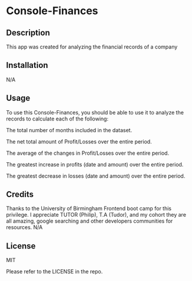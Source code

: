 # Console-Finances

## Description
This app was created for analyzing the financial records of a company

## Installation

N/A

## Usage
To use this Console-Finances, you should be able to use it to analyze the records to calculate each of the following:

The total number of months included in the dataset.

The net total amount of Profit/Losses over the entire period.

The average of the changes in Profit/Losses over the entire period.

The greatest increase in profits (date and amount) over the entire period.

The greatest decrease in losses (date and amount) over the entire period.


## Credits
Thanks to the University of Birmingham Frontend boot camp for this privilege. I appreciate TUTOR (Philip), T.A (Tudor), and my cohort they are all amazing, google searching and other developers communities for resources. 
N/A

## License
MIT

Please refer to the LICENSE in the repo.
